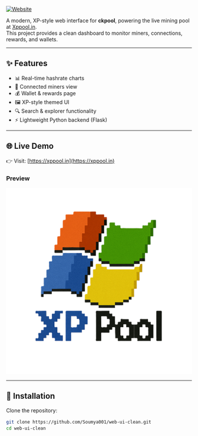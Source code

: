 [![Website](https://img.shields.io/badge/website-xppool.in-blue?style=flat-square)](https://xppool.in)

A modern, XP-style web interface for **ckpool**, powering the live mining pool at [Xppool.in](https://xppool.in).  
This project provides a clean dashboard to monitor miners, connections, rewards, and wallets.

---

## ✨ Features
- 📊 Real-time hashrate charts
- 👥 Connected miners view
- 💰 Wallet & rewards page
- 🖼️ XP-style themed UI
- 🔍 Search & explorer functionality
- ⚡ Lightweight Python backend (Flask)

---

## 🌐 Live Demo
👉 Visit: [https://xppool.in](https://xppool.in)

### Preview
![XP Pool Homepage](static/xp-pool.png)

---

## 🚀 Installation

Clone the repository:

```bash
git clone https://github.com/Soumya001/web-ui-clean.git
cd web-ui-clean
